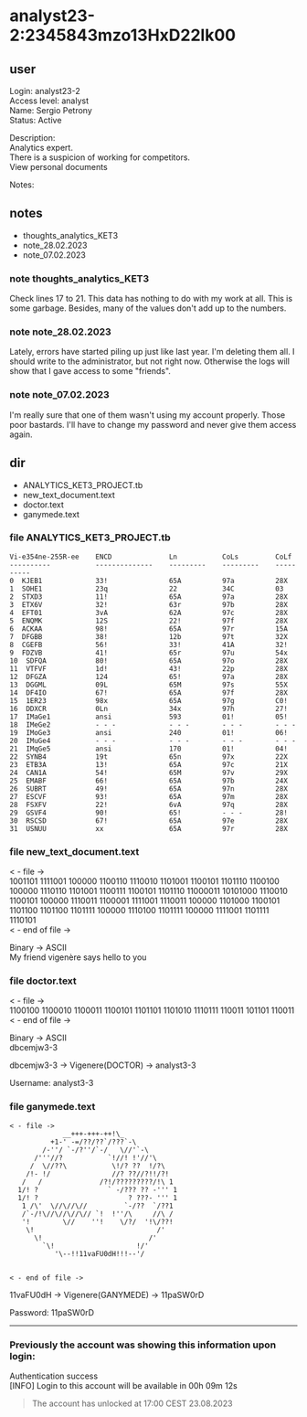 # analyst23-2:2345843mzo13HxD22lk00
## user
Login: analyst23-2<br>
Access level: analyst<br>
Name: Sergio Petrony<br>
Status: Active<br>

Description:<br>
Analytics expert.<br>
There is a suspicion of working for competitors. <br>
View personal documents<br>

Notes:<br>

## notes
- thoughts_analytics_KET3
- note_28.02.2023
- note_07.02.2023
### note thoughts_analytics_KET3
Check lines 17 to 21. This data has nothing to do with my work at all. This is some garbage. Besides, many of the values don't add up to the numbers.<br>

### note note_28.02.2023
Lately, errors have started piling up just like last year. I'm deleting them all. I should write to the administrator, but not right now. Otherwise the logs will show that I gave access to some "friends".<br>

### note note_07.02.2023
I'm really sure that one of them wasn't using my account properly. Those poor bastards. I'll have to change my password and never give them access again.<br>

## dir
- ANALYTICS_KET3_PROJECT.tb
- new_text_document.text
- doctor.text
- ganymede.text

### file ANALYTICS_KET3_PROJECT.tb
```                                                         
Vi-e354ne-255R-ee    ENCD              Ln           CoLs         CoLf          
----------           --------------    ---------    ---------    ----------    
0  KJEB1             33!               65A          97a          28X           
1  SOHE1             23q               22           34C          03            
2  STXD3             11!               65A          97a          28X           
3  ETX6V             32!               63r          97b          28X           
4  EFT01             3vA               62A          97c          28X           
5  ENQMK             12S               22!          97f          28X           
6  ACKAA             98!               65A          97r          15A           
7  DFGBB             38!               12b          97t          32X           
8  CGEFB             56!               33!          41A          32!           
9  FDZVB             41!               65r          97u          54x           
10  SDFQA            80!               65A          97o          28X           
11  VTFVF            1d!               43!          22p          28X           
12  DFGZA            124               65!          97a          28X           
13  DGGML            09L               65M          97s          55X           
14  DF4IO            67!               65A          97f          28X           
15  1ER23            98x               65A          97g          С0!           
16  DDXCR            0Ln               34x          97h          27!           
17  IMaGe1           ansi              593          01!          05!           
18  IMeGe2           - - -             - - -        - - -        - - -         
19  IMoGe3           ansi              240          01!          06!           
20  IMuGe4           - - -             - - -        - - -        - - -         
21  IMqGe5           ansi              170          01!          04!           
22  SYNВ4            19t               65n          97x          22X           
23  ETB3А            13!               65A          97c          21X           
24  CAN1А            54!               65M          97v          29X           
25  EMABF            66!               65A          97b          24X           
26  SUBRT            49!               65A          97n          28X           
27  ESCVF            93!               65A          97m          28X           
28  FSXFV            22!               6vA          97q          28X           
29  GSVF4            90!               65!          - - -        28!           
30  RSCSD            67!               65A          97e          28X           
31  USNUU            xx                65A          97r          28X           
```
### file new_text_document.text
< - file -><br>
1001101 1111001 100000 1100110 1110010 1101001 1100101 1101110 1100100 100000 1110110 1101001 1100111 1100101 1101110 11000011 10101000 1110010 1100101 100000 1110011 1100001 1111001 1110011 100000 1101000 1100101 1101100 1101100 1101111 100000 1110100 1101111 100000 1111001 1101111 1110101<br>
< - end of file -><br>

Binary -> ASCII<br>
My friend vigenère says hello to you

### file doctor.text
< - file -><br>
1100100 1100010 1100011 1100101 1101101 1101010 1110111 110011 101101 110011<br>
< - end of file -><br>

Binary -> ASCII<br>
dbcemjw3-3

dbcemjw3-3 -> Vigenere(DOCTOR) -> analyst3-3<br>

Username: analyst3-3

### file ganymede.text
```
< - file ->
             __+++-+++-++!\_
          +1-' -=/??/??`/???`-\
        /-''/ `-/?''/`-/   \//'`-\
      /'''//?           `!//! !'//'\
     /  \//??\           \!/? ??  !/?\
    /!- !/               //? ??//?!!/?!
   /   /              /?!/?????????/!\ 1
  1/! ?                 ` -/??? ?? -''' 1
  1/! ?                      ? ???- ''' 1
   1 /\'  \//\//\//         `-/??  `/??1
   /`-/!\//\//\//\// `!  !''/\     //\ /
   '!        \//    ''!    \/?/  '!\/??!
    \!                              /'
      \!                          /'
        `\!                    !/'
           '\--!!11vaFU0dH!!!--'/


< - end of file ->
```
11vaFU0dH -> Vigenere(GANYMEDE) -> 11paSW0rD<br>

Password: 11paSW0rD

---
### Previously the account was showing this information upon login:
Authentication success<br>
[INFO] Login to this account will be available in 00h 09m 12s<br>

> The account has unlocked at 17:00 CEST 23.08.2023<br>

